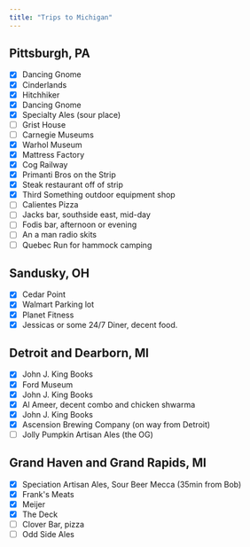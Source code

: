 ```yaml
---
title: "Trips to Michigan"
---
```


## Pittsburgh, PA

- [X] Dancing Gnome
- [X] Cinderlands
- [X] Hitchhiker
- [X] Dancing Gnome
- [X] Specialty Ales (sour place)
- [ ] Grist House
- [ ] Carnegie Museums
- [X] Warhol Museum
- [X] Mattress Factory
- [X] Cog Railway
- [X] Primanti Bros on the Strip
- [X] Steak restaurant off of strip
- [X] Third Something outdoor equipment shop
- [ ] Calientes Pizza
- [ ] Jacks bar, southside east, mid-day
- [ ] Fodis bar, afternoon or evening
- [ ] An a man radio skits
- [ ] Quebec Run for hammock camping

## Sandusky, OH

- [X] Cedar Point
- [X] Walmart Parking lot
- [X] Planet Fitness
- [X] Jessicas or some 24/7 Diner, decent food.

## Detroit and Dearborn, MI

- [X] John J. King Books
- [X] Ford Museum
- [X] John J. King Books
- [X] Al Ameer, decent combo and chicken shwarma
- [X] John J. King Books
- [X] Ascension Brewing Company (on way from Detroit)
- [ ] Jolly Pumpkin Artisan Ales (the OG)

## Grand Haven and Grand Rapids, MI

- [X] Speciation Artisan Ales, Sour Beer Mecca (35min from Bob)
- [X] Frank's Meats
- [X] Meijer
- [X] The Deck
- [ ] Clover Bar, pizza
- [ ] Odd Side Ales

